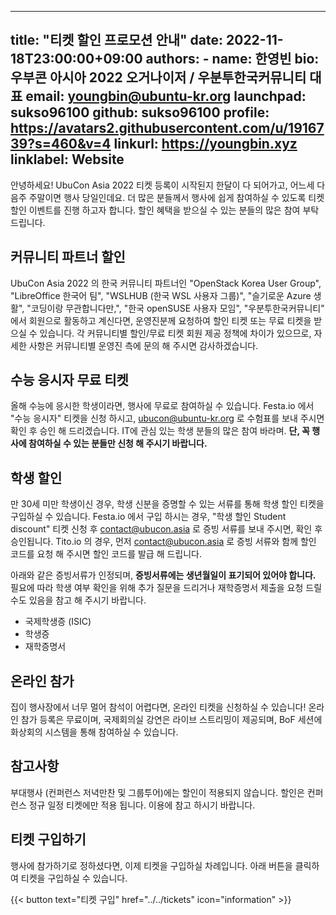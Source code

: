 
---
title: "티켓 할인 프로모션 안내"
date: 2022-11-18T23:00:00+09:00
authors:
    - name: 한영빈
      bio: 우부콘 아시아 2022 오거나이저 / 우분투한국커뮤니티 대표 
      email: youngbin@ubuntu-kr.org
      launchpad: sukso96100
      github: sukso96100
      profile: https://avatars2.githubusercontent.com/u/1916739?s=460&v=4
      linkurl: https://youngbin.xyz
      linklabel: Website
---

안녕하세요! UbuCon Asia 2022 티켓 등록이 시작된지 한달이 다 되어가고, 어느세 다음주 주말이면 행사 당일인데요.
더 많은 분들께서 행사에 쉽게 참여하실 수 있도록 티켓 할인 이벤트를 진행 하고자 합니다. 할인 혜택을 받으실 수 있는 분들의 많은 참여 부탁드립니다.

## 커뮤니티 파트너 할인
UbuCon Asia 2022 의 한국 커뮤니티 파트너인 "OpenStack Korea User Group", "LibreOffice 한국어 팀", "WSLHUB (한국 WSL 사용자 그룹)", "슬기로운 Azure 생활", "코딩이랑 무관합니다만,", "한국 openSUSE 사용자 모임", "우분투한국커뮤니티" 에서 회원으로 활동하고 계신다면, 운영진분께 요청하여 할인 티켓 또는 무료 티켓을 받으실 수 있습니다. 각 커뮤니티별 할인/무료 티켓 회원 제공 정책에 차이가 있으므로, 자세한 사항은 커뮤니티별 운영진 측에 문의 해 주시면 감사하겠습니다. 

## 수능 응시자 무료 티켓
올해 수능에 응시한 학생이라면, 행사에 무료로 참여하실 수 있습니다. Festa.io 에서 "수능 응시자" 티켓을 신청 하시고, ubucon@ubuntu-kr.org 로 수험표를 보내 주시면 확인 후 승인 해 드리겠습니다. IT에 관심 있는 학생 분들의 많은 참여 바라며. **단, 꼭 행사에 참여하실 수 있는 분들만 신청 해 주시기 바랍니다.**

## 학생 할인
만 30세 미만 학생이신 경우, 학생 신분을 증명할 수 있는 서류를 통해 학생 할인 티켓을 구입하실 수 있습니다. Festa.io 에서 구입 하시는 경우, "학생 할인 Student discount" 티켓 신청 후 contact@ubucon.asia 로 증빙 서류를 보내 주시면, 확인 후 승인됩니다. Tito.io 의 경우, 먼저 contact@ubucon.asia 로 증빙 서류와 함께 할인 코드를 요청 해 주시면 할인 코드를 발급 해 드립니다.

아래와 같은 증빙서류가 인정되며, **증빙서류에는 생년월일이 표기되어 있어야 합니다.** 필요에 따라 학생 여부 확인을 위해 추가 질문을 드리거나 재학증명서 제출을 요청 드릴수도 있음을 참고 해 주시기 바랍니다.

- 국제학생증 (ISIC)
- 학생증
- 재학증명서

## 온라인 참가
집이 행사장에서 너무 멀어 참석이 어렵다면, 온라인 티켓을 신청하실 수 있습니다! 온라인 참가 등록은 무료이며, 국제회의실 강연은 라이브 스트리밍이 제공되며, BoF 세션에 화상회의 시스템을 통해 참여하실 수 있습니다.

## 참고사항
부대행사 (컨퍼런스 저녁만찬 및 그룹투어)에는 할인이 적용되지 않습니다. 할인은 컨퍼런스 정규 일정 티켓에만 적용 됩니다. 이용에 참고 하시기 바랍니다.

## 티켓 구입하기
행사에 참가하기로 정하셨다면, 이제 티켓을 구입하실 차례입니다. 아래 버튼을 클릭하여 티켓을 구입하실 수 있습니다.

{{< button text="티켓 구입" href="../../tickets" icon="information" >}}